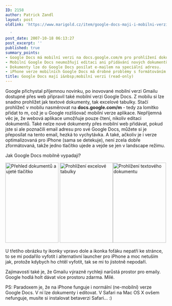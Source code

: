 ```yaml
---
ID: 2158
author: Patrick Zandl
layout: post
oldlink: 'https://www.marigold.cz/item/google-docs-maji-i-mobilni-verzi-read-only

  '
post_date: 2007-10-18 06:13:27
post_excerpt: ''
published: true
summary_points:
- Google Docs má mobilní verzi na docs.google.com/m pro prohlížení dokumentů.
- Mobilní Google Docs neumožňují editaci ani přidávání nových dokumentů.
- Dokumenty lze do Google Docs posílat e-mailem na speciální adresu.
- iPhone verze mobilních Google Docs má drobné problémy s formátováním.
title: Google Docs mají i&nbsp;mobilní verzi (read-only)
---
```


Google přichystal příjemnou novinku, po inovované mobilní verzi Gmailu dostupné přes web připravil také mobilní verzi Google Docs. Z mobilu si lze snadno prohlížet jak textové dokumenty, tak excelové tabulky. Stačí prohlížeč v mobilu nasměrovat na <strong>docs.google.com/m</strong> - tedy za lomítko přidat to m, což je u Google rozlišovač mobilní verze aplikace. Nepříjemná věc je, že webová aplikace umožňuje pouze čtení, nikoliv editaci dokumentů. Také nelze nové dokumenty přes mobilní web přidávat, pokud jste si ale poznačili email adresu pro své Google Docs, můžete si je přeposílat na tento email, hezká to vychytávka. A také, ačkoliv je i verze optimalizovaná pro iPhone (sama se detekuje), není zcela dobře zformátovaná, takže jedno tlačítko ujede a vejde se jen v landscape režimu. 

Jak Google Docs mobilně vypadají? 

<a href="http://www.marigold.cz/wp-content/IMG_9001.JPG"><img src="http://www.marigold.cz/wp-content/_IMG_9001.JPG" width="166" height="250" alt="Přehled dokumentů a ujeté tlačítko" title="Přehled dokumentů a ujeté tlačítko"  /></a>  <a href="http://www.marigold.cz/wp-content/IMG_9002.JPG"><img src="http://www.marigold.cz/wp-content/_IMG_9002.JPG" width="166" height="250" alt="Prohlížení excelové tabulky" title="Prohlížení excelové tabulky"  /></a><a href="http://www.marigold.cz/wp-content/IMG_9003.JPG"><img src="http://www.marigold.cz/wp-content/_IMG_9003.JPG" width="166" height="250" alt="Prohlížení textového dokumentu" title="Prohlížení textového dokumentu"  /></a>

U třetího obrázku ty ikonky vpravo dole a ikonka foťáku nepatří ke stránce, to se mi podařilo vyfotit i alternativní launcher pro iPhone a moc netuším jak, protože kdybych ho chtěl vyfotit, tak se mi to jistotně nepodaří. 

Zajímavostí také je, že Gmailu výrazně rychleji narůstá prostor pro emaily. Google hodlá holt dávat více prostoru zdarma. Milé. 

PS: Paradoxem je, že na iPhone funguje i normální (ne-mobilní) verze Google Docs. V ní lze dokumenty i editovat. V Safari na Mac OS X ovšem nefunguje, musíte si instalovat betaverzi Safari... :)